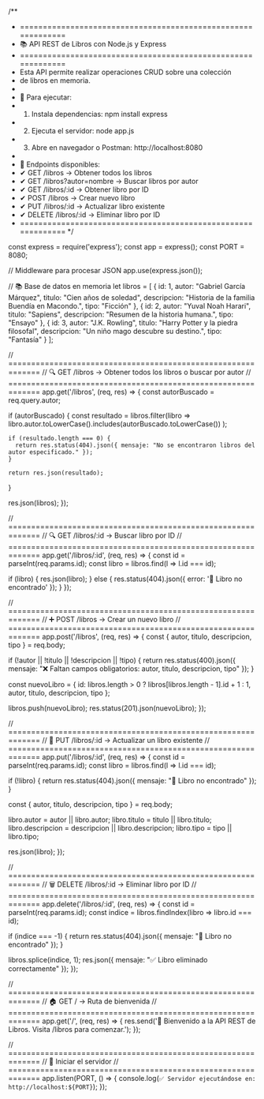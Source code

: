 /**
 * =============================================================
 * 📚 API REST de Libros con Node.js y Express
 * =============================================================
 * Esta API permite realizar operaciones CRUD sobre una colección
 * de libros en memoria.
 *
 * 🚀 Para ejecutar:
 *   1. Instala dependencias: npm install express
 *   2. Ejecuta el servidor: node app.js
 *   3. Abre en navegador o Postman: http://localhost:8080
 *
 * 📌 Endpoints disponibles:
 *   ✔ GET     /libros               → Obtener todos los libros
 *   ✔ GET     /libros?autor=nombre → Buscar libros por autor
 *   ✔ GET     /libros/:id          → Obtener libro por ID
 *   ✔ POST    /libros              → Crear nuevo libro
 *   ✔ PUT     /libros/:id          → Actualizar libro existente
 *   ✔ DELETE  /libros/:id          → Eliminar libro por ID
 * =============================================================
 */

const express = require('express');
const app = express();
const PORT = 8080;

// Middleware para procesar JSON
app.use(express.json());

// 📚 Base de datos en memoria
let libros = [
  {
    id: 1,
    autor: "Gabriel García Márquez",
    titulo: "Cien años de soledad",
    descripcion: "Historia de la familia Buendía en Macondo.",
    tipo: "Ficción"
  },
  {
    id: 2,
    autor: "Yuval Noah Harari",
    titulo: "Sapiens",
    descripcion: "Resumen de la historia humana.",
    tipo: "Ensayo"
  },
  {
    id: 3,
    autor: "J.K. Rowling",
    titulo: "Harry Potter y la piedra filosofal",
    descripcion: "Un niño mago descubre su destino.",
    tipo: "Fantasía"
  }
];


// =============================================================
// 🔍 GET /libros → Obtener todos los libros o buscar por autor
// =============================================================
app.get('/libros', (req, res) => {
  const autorBuscado = req.query.autor;

  if (autorBuscado) {
    const resultado = libros.filter(libro =>
      libro.autor.toLowerCase().includes(autorBuscado.toLowerCase())
    );

    if (resultado.length === 0) {
      return res.status(404).json({ mensaje: "No se encontraron libros del autor especificado." });
    }

    return res.json(resultado);
  }

  res.json(libros);
});


// =============================================================
// 🔍 GET /libros/:id → Buscar libro por ID
// =============================================================
app.get('/libros/:id', (req, res) => {
  const id = parseInt(req.params.id);
  const libro = libros.find(l => l.id === id);

  if (libro) {
    res.json(libro);
  } else {
    res.status(404).json({ error: '📕 Libro no encontrado' });
  }
});


// =============================================================
// ➕ POST /libros → Crear un nuevo libro
// =============================================================
app.post('/libros', (req, res) => {
  const { autor, titulo, descripcion, tipo } = req.body;

  if (!autor || !titulo || !descripcion || !tipo) {
    return res.status(400).json({
      mensaje: "❌ Faltan campos obligatorios: autor, titulo, descripcion, tipo"
    });
  }

  const nuevoLibro = {
    id: libros.length > 0 ? libros[libros.length - 1].id + 1 : 1,
    autor,
    titulo,
    descripcion,
    tipo
  };

  libros.push(nuevoLibro);
  res.status(201).json(nuevoLibro);
});


// =============================================================
// 📝 PUT /libros/:id → Actualizar un libro existente
// =============================================================
app.put('/libros/:id', (req, res) => {
  const id = parseInt(req.params.id);
  const libro = libros.find(l => l.id === id);

  if (!libro) {
    return res.status(404).json({ mensaje: "📕 Libro no encontrado" });
  }

  const { autor, titulo, descripcion, tipo } = req.body;

  libro.autor = autor || libro.autor;
  libro.titulo = titulo || libro.titulo;
  libro.descripcion = descripcion || libro.descripcion;
  libro.tipo = tipo || libro.tipo;

  res.json(libro);
});


// =============================================================
// 🗑 DELETE /libros/:id → Eliminar libro por ID
// =============================================================
app.delete('/libros/:id', (req, res) => {
  const id = parseInt(req.params.id);
  const indice = libros.findIndex(libro => libro.id === id);

  if (indice === -1) {
    return res.status(404).json({ mensaje: "📕 Libro no encontrado" });
  }

  libros.splice(indice, 1);
  res.json({ mensaje: "✅ Libro eliminado correctamente" });
});


// =============================================================
// 🏠 GET / → Ruta de bienvenida
// =============================================================
app.get('/', (req, res) => {
  res.send('📘 Bienvenido a la API REST de Libros. Visita /libros para comenzar.');
});


// =============================================================
// 🚀 Iniciar el servidor
// =============================================================
app.listen(PORT, () => {
  console.log(`✅ Servidor ejecutándose en: http://localhost:${PORT}`);
});
